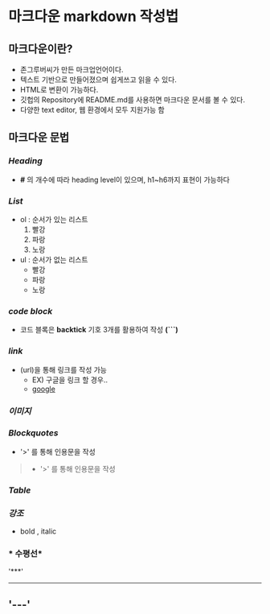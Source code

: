 # 마크다운 markdown 작성법



## 마크다운이란?
* 존그루버씨가 만든 마크업언어이다. 
* 텍스트 기반으로 만들어졌으며 쉽게쓰고 읽을 수 있다.
* HTML로 변환이 가능하다. 
* 깃헙의 Repository에 README.md를 사용하면 마크다운 문서를 볼 수 있다.
* 다양한 text editor, 웹 환경에서 모두 지원가능 함








## 마크다운 문법
 

### *Heading*
* **#** 의 개수에 따라 heading level이 있으며, h1~h6까지 표현이 가능하다

### *List*
* ol : 순서가 있는 리스트
   1. 빨강
   2. 파랑
   3. 노랑
* ul : 순서가 없는 리스트
   * 빨강
   * 파랑
   * 노랑

### *code block*
* 코드 블록은 **backtick** 기호 3개를 활용하여 작성 **(```)**

### *link*
* (url)을 통해 링크를 작성 가능
   * EX) 구글을 링크 할 경우..
   * [google](https://google.com)


### *이미지*

### *Blockquotes*
* '>' 를 통해 인용문을 작성 
> * '>' 를 통해 인용문을 작성 

### *Table*

### *강조*
* bold , italic
 
### * 수평선*
'***'
***
'---'
---


